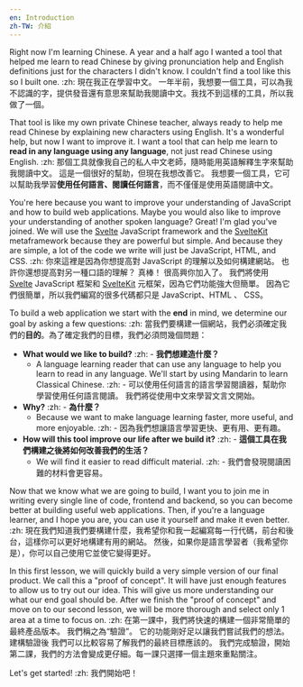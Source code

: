 ```yaml
---
en: Introduction
zh-TW: 介紹
---
```


Right now I'm learning Chinese. A year and a half ago I wanted a tool that helped me learn to read Chinese by giving pronunciation help and English definitions just for the characters I didn't know. I couldn't find a tool like this so I built one. :zh: 現在我正在學習中文。 一年半前，我想要一個工具，可以為我不認識的字，提供發音還有意思來幫助我閱讀中文。我找不到這樣的工具，所以我做了一個。

That tool is like my own private Chinese teacher, always ready to help me read Chinese by explaining new characters using English. It's a wonderful help, but now I want to improve it. I want a tool that can help me learn to **read in any language using any language**, not just read Chinese using English. :zh: 那個工具就像我自己的私人中文老師，隨時能用英語解釋生字來幫助我閱讀中文。 這是一個很好的幫助，但現在我想改善它。 我想要一個工具，它可以幫助我學習**使用任何語言、閱讀任何語言**，而不僅僅是使用英語閱讀中文。

You're here because you want to improve your understanding of JavaScript and how to build web applications. Maybe you would also like to improve your understanding of another spoken language? Great! I'm glad you've joined. We will use the [Svelte](https://svelte.dev/) JavaScript framework and the [SvelteKit](https://kit.svelte.dev/) metaframework because they are powerful but simple. And because they are simple, a lot of the code we write will just be JavaScript, HTML, and CSS. :zh: 你來這裡是因為你想提高對 JavaScript 的理解以及如何構建網站。 也許你還想提高對另一種口語的理解？ 真棒！ 很高興你加入了。 我們將使用 [Svelte](https://svelte.dev/) JavaScript 框架和 [SvelteKit](https://kit.svelte.dev/) 元框架，因為它們功能強大但簡單。 因為它們很簡單，所以我們編寫的很多代碼都只是 JavaScript、HTML 、 CSS。

To build a web application we start with the **end** in mind, we determine our goal by asking a few questions: :zh: 當我們要構建一個網站，我們必須確定我們的**目的**。為了確定我們的目標，我們必須問幾個問題：

- **What would we like to build?** :zh: - **我們想建造什麼？**
  - A language learning reader that can use any language to help you learn to read in any language. We'll start by using Mandarin to learn Classical Chinese. :zh:   - 可以使用任何語言的語言學習閱讀器，幫助你學習使用任何語言閱讀。 我們將從使用中文來學習文言文開始。
- **Why?** :zh: - **為什麼？**
  - Because we want to make language learning faster, more useful, and more enjoyable. :zh:   - 因為我們想讓語言學習更快、更有用、更有趣。
- **How will this tool improve our life after we build it?** :zh: - **這個工具在我們構建之後將如何改善我們的生活？**
  - We will find it easier to read difficult material. :zh:   - 我們會發現閱讀困難的材料會更容易。

Now that we know what we are going to build, I want you to join me in writing every single line of code, frontend and backend, so you can become better at building useful web applications. Then, if you're a language learner, and I hope you are, you can use it yourself and make it even better. :zh: 現在我們知道我們要構建什麼，我希望你和我一起編寫每一行代碼，前台和後台，這樣你可以更好地構建有用的網站。 然後，如果你是語言學習者（我希望你是），你可以自己使用它並使它變得更好。

In this first lesson, we will quickly build a very simple version of our final product. We call this a "proof of concept". It will have just enough features to allow us to try out our idea. This will give us more understanding our what our end goal should be. After we finish the "proof of concept" and move on to our second lesson, we will be more thorough and select only 1 area at a time to focus on. :zh: 在第一課中，我們將快速的構建一個非常簡單的最終產品版本。 我們稱之為“驗證”。 它的功能剛好足以讓我們嘗試我們的想法。建構驗證後 我們可以比較容易了解我們的最終目標應該的。 我們完成驗證，開始第二課，我們的方法會變成更仔細。每一課只選擇一個主題來重點關注。

Let's get started! :zh: 我們開始吧！
